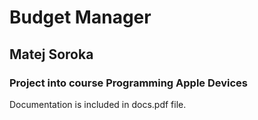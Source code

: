 # Budget Manager

## Matej Soroka

### Project into course Programming Apple Devices

Documentation is included in docs.pdf file.
